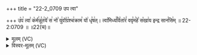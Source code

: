 +++
title = "22-2_0709 उप त्वा"

+++
उ꣡प꣢ त्वा꣣ क꣡र्म꣢न्नू꣣त꣢ये꣣ स꣢ नो꣣ यु꣢वो꣣ग्र꣡श्च꣢क्राम꣣ यो꣢ धृ꣣ष꣢त्। त्वा꣡मिध्य꣢꣯वि꣣ता꣡रं꣢ ववृ꣣म꣢हे꣣ स꣡खा꣢य इन्द्र सान꣣सि꣢म् ॥ 22-2:0709 ॥ ॥22(च)॥

<details><summary>मूलम् (VC)</summary>

उ꣡प꣢ त्वा꣣ क꣡र्म꣢न्नू꣣त꣢ये꣣ स꣢ नो꣣ यु꣢वो꣣ग्र꣡श्च꣢क्राम꣣ यो꣢ धृ꣣ष꣢त् । त्वा꣡मिध्य꣢꣯वि꣣ता꣡रं꣢ व꣣वृ꣢म꣣हे स꣡खा꣢य इन्द्र सान꣣सि꣢म् ॥७०९॥
</details>

<details><summary>विस्वर-मूलम् (VC)</summary>

उप त्वा कर्मन्नूतये स नो युवोग्रश्चक्राम यो धृषत् । त्वामिध्यवितारं ववृमहे सखाय इन्द्र सानसिम् ॥७०९॥
</details>